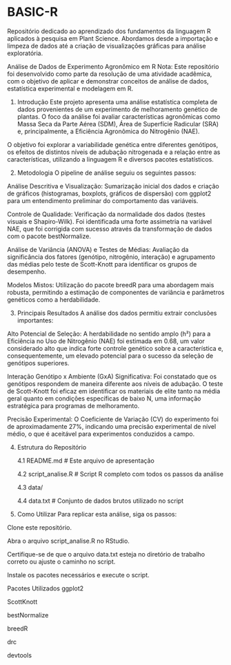 # BASIC-R
Repositório dedicado ao aprendizado dos fundamentos da linguagem R aplicados à pesquisa em Plant Science. Abordamos desde a importação e limpeza de dados até a criação de visualizações gráficas para análise exploratória.

Análise de Dados de Experimento Agronômico em R
Nota: Este repositório foi desenvolvido como parte da resolução de uma atividade acadêmica, com o objetivo de aplicar e demonstrar conceitos de análise de dados, estatística experimental e modelagem em R.

1. Introdução
Este projeto apresenta uma análise estatística completa de dados provenientes de um experimento de melhoramento genético de plantas. O foco da análise foi avaliar características agronômicas como Massa Seca da Parte Aérea (SDM), Área de Superfície Radicular (SRA) e, principalmente, a Eficiência Agronômica do Nitrogênio (NAE).

O objetivo foi explorar a variabilidade genética entre diferentes genótipos, os efeitos de distintos níveis de adubação nitrogenada e a relação entre as características, utilizando a linguagem R e diversos pacotes estatísticos.

2. Metodologia
O pipeline de análise seguiu os seguintes passos:

Análise Descritiva e Visualização: Sumarização inicial dos dados e criação de gráficos (histogramas, boxplots, gráficos de dispersão) com ggplot2 para um entendimento preliminar do comportamento das variáveis.

Controle de Qualidade: Verificação da normalidade dos dados (testes visuais e Shapiro-Wilk). Foi identificada uma forte assimetria na variável NAE, que foi corrigida com sucesso através da transformação de dados com o pacote bestNormalize.

Análise de Variância (ANOVA) e Testes de Médias: Avaliação da significância dos fatores (genótipo, nitrogênio, interação) e agrupamento das médias pelo teste de Scott-Knott para identificar os grupos de desempenho.

Modelos Mistos: Utilização do pacote breedR para uma abordagem mais robusta, permitindo a estimação de componentes de variância e parâmetros genéticos como a herdabilidade.

3. Principais Resultados
A análise dos dados permitiu extrair conclusões importantes:

Alto Potencial de Seleção: A herdabilidade no sentido amplo (h²) para a Eficiência no Uso de Nitrogênio (NAE) foi estimada em 0.68, um valor considerado alto que indica forte controle genético sobre a característica e, consequentemente, um elevado potencial para o sucesso da seleção de genótipos superiores.

Interação Genótipo x Ambiente (GxA) Significativa: Foi constatado que os genótipos respondem de maneira diferente aos níveis de adubação. O teste de Scott-Knott foi eficaz em identificar os materiais de elite tanto na média geral quanto em condições específicas de baixo N, uma informação estratégica para programas de melhoramento.

Precisão Experimental: O Coeficiente de Variação (CV) do experimento foi de aproximadamente 27%, indicando uma precisão experimental de nível médio, o que é aceitável para experimentos conduzidos a campo.

4. Estrutura do Repositório

    4.1  README.md         # Este arquivo de apresentação

    4.2 script_analise.R  # Script R completo com todos os passos da análise

    4.3 data/

    4.4 data.txt      # Conjunto de dados brutos utilizado no script


5. Como Utilizar
Para replicar esta análise, siga os passos:

Clone este repositório.

Abra o arquivo script_analise.R no RStudio.

Certifique-se de que o arquivo data.txt esteja no diretório de trabalho correto ou ajuste o caminho no script.

Instale os pacotes necessários e execute o script.

Pacotes Utilizados
ggplot2

ScottKnott

bestNormalize

breedR

drc

devtools

